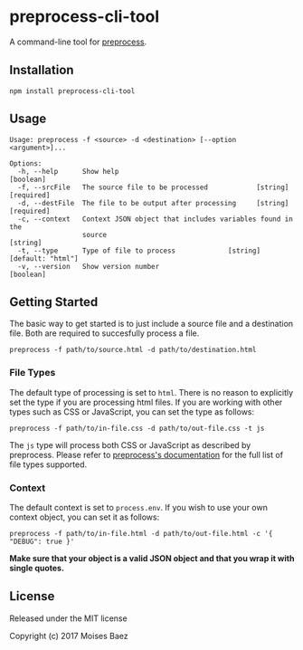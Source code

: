 # preprocess-cli-tool
A command-line tool for [preprocess](https://github.com/jsoverson/preprocess).

## Installation
```
npm install preprocess-cli-tool
```

## Usage
```
Usage: preprocess -f <source> -d <destination> [--option <argument>]...

Options:
  -h, --help      Show help                                            [boolean]
  -f, --srcFile   The source file to be processed            [string] [required]
  -d, --destFile  The file to be output after processing     [string] [required]
  -c, --context   Context JSON object that includes variables found in the
                  source                                                [string]
  -t, --type      Type of file to process             [string] [default: "html"]
  -v, --version   Show version number                                  [boolean]
```
## Getting Started
The basic way to get started is to just include a source file and a destination file. Both are required to succesfully process a file.
```
preprocess -f path/to/source.html -d path/to/destination.html
```

### File Types
The default type of processing is set to `html`. There is no reason to explicitly set the type if you are processing html files. If you are working with other types such as CSS or JavaScript, you can set the type as follows:
```
preprocess -f path/to/in-file.css -d path/to/out-file.css -t js
```
The `js` type will process both CSS or JavaScript as described by preprocess. Please refer to [preprocess's documentation](https://github.com/jsoverson/preprocess#optionstype) for the full list of file types supported.

### Context
The default context is set to `process.env`. If you wish to use your own context object, you can set it as follows:
```
preprocess -f path/to/in-file.html -d path/to/out-file.html -c '{ "DEBUG": true }'
```
**Make sure that your object is a valid JSON object and that you wrap it with single quotes.**

## License
Released under the MIT license

Copyright (c) 2017 Moises Baez
